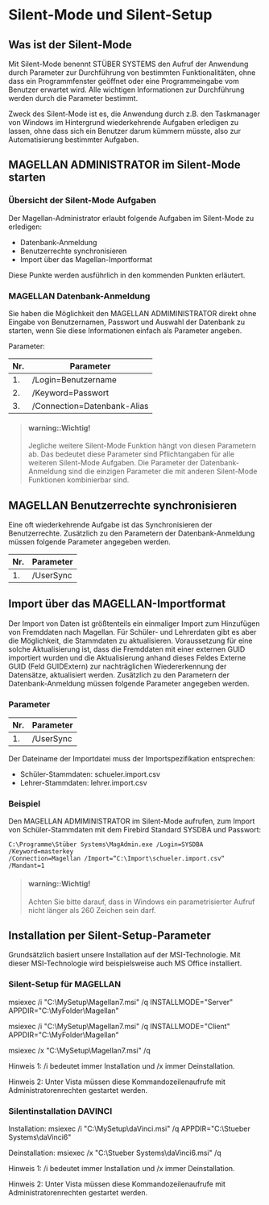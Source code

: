 # Silent-Mode und Silent-Setup

## Was ist der Silent-Mode

Mit Silent-Mode benennt STÜBER SYSTEMS den Aufruf der Anwendung durch Parameter zur Durchführung von bestimmten Funktionalitäten, ohne dass ein Programmfenster geöffnet oder eine Programmeingabe vom Benutzer erwartet wird. Alle wichtigen Informationen zur Durchführung werden durch die Parameter bestimmt.

Zweck des Silent-Mode ist es, die Anwendung durch z.B. den Taskmanager von Windows im Hintergrund wiederkehrende Aufgaben erledigen zu lassen, ohne dass sich ein Benutzer darum kümmern müsste, also zur Automatisierung bestimmter Aufgaben.

## MAGELLAN ADMINISTRATOR im Silent-Mode starten

### Übersicht der Silent-Mode Aufgaben

Der Magellan-Administrator erlaubt folgende Aufgaben im Silent-Mode zu erledigen:

*	Datenbank-Anmeldung
*	Benutzerrechte synchronisieren
*	Import über das Magellan-Importformat

Diese Punkte werden ausführlich in den kommenden Punkten erläutert.

### MAGELLAN Datenbank-Anmeldung

Sie haben die Möglichkeit den MAGELLAN ADMIMINISTRATOR direkt ohne Eingabe von Benutzernamen, Passwort und Auswahl der Datenbank zu starten, wenn Sie diese Informationen einfach als Parameter angeben.

Parameter:

| Nr. | Parameter                   |
|-----|-----------------------------|
| 1.  | /Login=Benutzername         |
| 2.  | /Keyword=Passwort           |
| 3.  | /Connection=Datenbank-Alias |

> #### warning::Wichtig!
>
> Jegliche weitere Silent-Mode Funktion hängt von diesen Parametern ab. Das bedeutet diese Parameter sind Pflichtangaben für alle weiteren Silent-Mode Aufgaben.
Die Parameter der Datenbank-Anmeldung sind die einzigen Parameter die mit anderen Silent-Mode Funktionen kombinierbar sind.

## MAGELLAN Benutzerrechte synchronisieren

Eine oft wiederkehrende Aufgabe ist das Synchronisieren der Benutzerrechte. Zusätzlich zu den Parametern der Datenbank-Anmeldung müssen folgende Parameter angegeben werden.

| Nr. | Parameter |
|-----|-----------|
| 1.  | /UserSync |

## Import über das MAGELLAN-Importformat

Der Import von Daten ist größtenteils ein einmaliger Import zum Hinzufügen von Fremddaten nach Magellan. Für Schüler- und Lehrerdaten gibt es aber die Möglichkeit, die Stammdaten zu aktualisieren.
Voraussetzung für eine solche Aktualisierung ist, dass die Fremddaten mit einer externen GUID importiert wurden und die Aktualisierung anhand dieses Feldes Externe GUID (Feld GUIDExtern) zur nachträglichen Wiedererkennung der Datensätze, aktualisiert werden. Zusätzlich zu den Parametern der Datenbank-Anmeldung müssen folgende Parameter angegeben werden.

### Parameter

| Nr. | Parameter |
|-----|-----------|
| 1.  | /UserSync |

Der Dateiname der Importdatei muss der Importspezifikation entsprechen:
* Schüler-Stammdaten: schueler.import.csv
* Lehrer-Stammdaten: lehrer.import.csv

### Beispiel

Den MAGELLAN ADMIMINISTRATOR  im Silent-Mode aufrufen, zum Import von Schüler-Stammdaten mit dem Firebird Standard SYSDBA und Passwort:

```
C:\Programme\Stüber Systems\MagAdmin.exe /Login=SYSDBA 
/Keyword=masterkey 
/Connection=Magellan /Import=“C:\Import\schueler.import.csv“ /Mandant=1
```

> #### warning::Wichtig!
>
> Achten Sie bitte darauf, dass in Windows ein parametrisierter Aufruf nicht länger als 260 Zeichen sein darf.

## Installation per Silent-Setup-Parameter

Grundsätzlich basiert unsere Installation auf der MSI-Technologie. Mit dieser MSI-Technologie wird beispielsweise auch MS Office installiert.

### Silent-Setup für MAGELLAN

msiexec /i "C:\MySetup\Magellan7.msi" /q INSTALLMODE="Server" APPDIR="C:\MyFolder\Magellan"

msiexec /i "C:\MySetup\Magellan7.msi" /q INSTALLMODE="Client" APPDIR="C:\MyFolder\Magellan"

msiexec /x "C:\MySetup\Magellan7.msi" /q

Hinweis 1: /i bedeutet immer Installation und /x immer Deinstallation.

Hinweis 2: Unter Vista müssen diese Kommandozeilenaufrufe mit Administratorenrechten gestartet werden.

### Silentinstallation DAVINCI

Installation: msiexec /i "C:\MySetup\daVinci.msi" /q APPDIR="C:\Stueber Systems\daVinci6"

Deinstallation: msiexec /x "C:\Stueber Systems\daVinci6.msi" /q

Hinweis 1: /i bedeutet immer Installation und /x immer Deinstallation.

Hinweis 2: Unter Vista müssen diese Kommandozeilenaufrufe mit Administratorenrechten gestartet werden.
